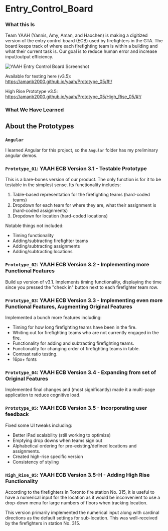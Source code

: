 # Entry_Control_Board

### What this Is
Team YAAH (Yannis, Amy, Aman, and Haochen) is making a digitized version of the entry control board (ECB) used by firefighters in the GTA. The board keeps track of where each firefighting team is within a building and what their current task is. Our goal is to reduce human error and increase input/output efficiency.

![YAAH Entry Control Board Screenshot](https://imgur.com/a/CPOCly1)

Available for testing here (v3.5): https://amanb2000.github.io/yaah/Prototype_05/#!/

High Rise Prototype v3.5: https://amanb2000.github.io/yaah/Prototype_05/High_Rise_05/#!/

### What We Have Learned

## About the Prototypes

### `Angular`
I learned Angular for this project, so the `Angular` folder has my preliminary angular demos.

### `Prototype_01`: YAAH ECB Version 3.1 - Testable Prototype
This is a bare-bones version of our product. The only function is for it to be testable in the simplest sense. Its functionality includes:
1. Table-based representation for the firefighting teams (hard-coded teams)
2. Dropdown for each team for where they are, what their assignment is (hard-coded assignments)
3. Dropdown for location (hard-coded locations)

Notable things not included:
* Timing functionality
* Adding/subtracting firefighter teams
* Adding/subtracting assignments
* Adding/subtracting locations

### `Prototype_02`: YAAH ECB Version 3.2 - Implementing more Functional Features
Build up version of v3.1. Implements timing functionality, displaying the time since you pressed the "check in" button next to each firefighter team row.

### `Prototype_03`: YAAH ECB Version 3.3 - Implementing even more Functional Features, Augmenting Original Features
Implemented a bunch more features including:
* Timing for how long firefighting teams have been in the fire.
* Whiting out for firefighting teams who are not currently engaged in the fire.
* Functionality for adding and subtracting firefighting teams.
* Functionality for changing order of firefighting teams in table.
* Contrast ratio testing.
* 16px+ fonts

### `Prototype_04`: YAAH ECB Version 3.4 - Expanding from set of Original Features
Implemented final changes and (most significantly) made it a multi-page application to reduce cognitive load.

### `Prototype_05`: YAAH ECB Version 3.5 - Incorporating user feedback
Fixed some UI tweaks including:
* Better iPad scalability (still working to optimize)
* Emptying drop downs when teams sign out
* Alphabetical ordering for pre-existing/defined locations and assignments.
* Created high-rise specific version
* Consistency of styling

### `High_Rise_05`: YAAH ECB Version 3.5-H - Adding High Rise Functionality
According to the firefighters in Toronto fire station No. 315, it is useful to have a numerical input for the location as it would be inconvenient to use a drop-down menu for large numbers of floors when tracking location.

This version primarily implemented the numerical input along with cardinal directions as the default settings for sub-location. This was well-received by the firefighters in station No. 315.
